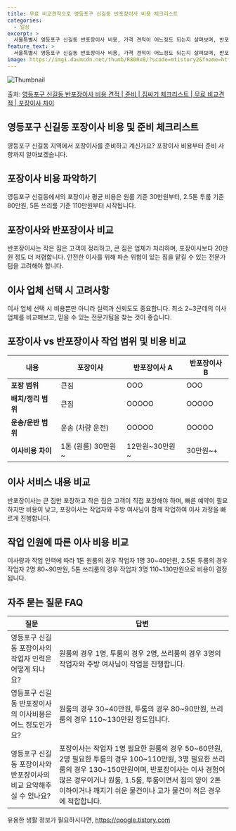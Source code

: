 ```yaml
---
title: 무료 비교견적으로 영등포구 신길동 반포장이사 비용 체크리스트
categories:
  - 일상
excerpt: >
  서울특별시 영등포구 신길동 반포장이사 비용, 가격 견적이 어느정도 되는지 살펴보며, 반포장이사를 준비함에 있어 짐싸기 준비 체크리스트가 무엇인지 보겠습니다. 마지막으로 포장이사와 차이점을 통해 무료 비교견적으로 어떤 것이 더 합리적인 선택인지 공유 드립니다.영등포구 신길동 포장이사 견적 샘플 보기 👈 클릭영등포구 신길동 포장이사 가격 살펴보기 👈 클릭영등포구 신길동 반포장이사 평균 이사 비용평수영등포구 신길동 평균 이사 비용원룸 이사9평 이하 (1톤)30만원~투룸/쓰리룸 이사16평 ~ 20평 (2.5톤)80만원~쓰리룸 이사21평 (5톤) ~110만원~우리집 무료 이사견적 받기 👈 클릭포장 vs 반포장: 핵심 차이점포장이사는 이사 전반을 담당하며, 1톤 50만원, 2.5톤 100만원, 5톤 130만원..
feature_text: >
  서울특별시 영등포구 신길동 반포장이사 비용, 가격 견적이 어느정도 되는지 살펴보며, 반포장이사를 준비함에 있어 짐싸기 준비 체크리스트가 무엇인지 보겠습니다. 마지막으로 포장이사와 차이점을 통해 무료 비교견적으로 어떤 것이 더 합리적인 선택인지 공유 드립니다.영등포구 신길동 포장이사 견적 샘플 보기 👈 클릭영등포구 신길동 포장이사 가격 살펴보기 👈 클릭영등포구 신길동 반포장이사 평균 이사 비용평수영등포구 신길동 평균 이사 비용원룸 이사9평 이하 (1톤)30만원~투룸/쓰리룸 이사16평 ~ 20평 (2.5톤)80만원~쓰리룸 이사21평 (5톤) ~110만원~우리집 무료 이사견적 받기 👈 클릭포장 vs 반포장: 핵심 차이점포장이사는 이사 전반을 담당하며, 1톤 50만원, 2.5톤 100만원, 5톤 130만원..
image: https://img1.daumcdn.net/thumb/R800x0/?scode=mtistory2&fname=https%3A%2F%2Fblog.kakaocdn.net%2Fdn%2FbhHFef%2FbtsHbjylUrt%2FV7gOZ8U2tfYFao4kUNBKT1%2Fimg.webp
---
```


![Thumbnail](https://img1.daumcdn.net/thumb/R800x0/?scode=mtistory2&fname=https%3A%2F%2Fblog.kakaocdn.net%2Fdn%2FbhHFef%2FbtsHbjylUrt%2FV7gOZ8U2tfYFao4kUNBKT1%2Fimg.webp)

<p>출처: <a href="https://qoogle.tistory.com/9961" rel="dofollow">영등포구 신길동 반포장이사 비용 견적 | 준비 | 짐싸기 체크리스트 | 무료 비교견적 | 포장이사 차이</a> </p>

## 영등포구 신길동 포장이사 비용 및 준비 체크리스트

영등포구 신길동 지역에서 포장이사를 준비하고 계신가요? 포장이사 비용부터 준비 사항까지 알아보겠습니다.

## **포장이사 비용 파악하기**

영등포구 신길동에서의 포장이사 평균 비용은 원룸 기준 30만원부터, 2.5톤 투룸 기준 80만원, 5톤 쓰리룸 기준 110만원부터
시작됩니다.

## **포장이사와 반포장이사 비교**

반포장이사는 작은 짐은 고객이 정리하고, 큰 짐은 업체가 처리하며, 포장이사보다 20만원 정도 더 저렴합니다. 안전한 이사를 위해 파손
위험이 있는 짐을 맡길 수 있는 전문가 팀을 고려해야 합니다.

## **이사 업체 선택 시 고려사항**

이사 업체 선택 시 비용뿐만 아니라 실력과 신뢰도도 중요합니다. 최소 2~3군데의 이사 업체를 비교해보고, 믿을 수 있는 전문가팀을 찾는
것이 좋습니다.

## **포장이사 vs 반포장이사 작업 범위 및 비용 비교**

**내용** | **포장이사** | **반포장이사 A** | **반포장이사 B**  
---|---|---|---  
**포장 범위** | 큰짐 | OOO | OOO  
**배치/정리 범위** | 큰짐 | OOOOO | OOOOO  
**운송/운반 범위** | 운송 (차량 운전) | OOOOO | OOOOO  
**이사비용 차이** | 1톤 (원룸) 30만원~ | 12만원~30만원~ | 30만원~+  
  
## **이사 서비스 내용 비교**

반포장이사는 큰 짐만 포장하고 작은 짐은 고객이 직접 포장해야 하며, 빠른 예약이 필요하지만 비용이 낮고, 포장이사는 작업자와 주방 여사님이
함께 작업하여 이사 과정을 빠르게 진행합니다.

## **작업 인원에 따른 이사 비용 비교**

이사량과 작업 인력에 따라 1톤 원룸의 경우 작업자 1명 30~40만원, 2.5톤 투룸의 경우 작업자 2명 80~90만원, 5톤 쓰리룸의
경우 작업자 3명 110~130만원으로 비용이 결정됩니다.

## **자주 묻는 질문 FAQ**

**질문** | **답변**  
---|---  
영등포구 신길동 포장이사의 작업자 인력은 어떻게 되나요? | 원룸의 경우 1명, 투룸의 경우 2명, 쓰리룸의 경우 3명의 작업자와 주방 여사님이 작업을 진행합니다.  
영등포구 신길동 반포장이사의 이사비용은 어느 정도인가요? | 원룸의 경우 30~40만원, 투룸의 경우 80~90만원, 쓰리룸의 경우 110~130만원 정도입니다.  
영등포구 신길동 포장이사와 반포장이사의 비교 요약해주실 수 있나요? | 포장이사는 작업자 1명 필요한 원룸의 경우 50~60만원, 2명 필요한 투룸의 경우 100~110만원, 3명 필요한 쓰리룸의 경우 130~150만원이며, 반포장이사는 이사 경험이 많은 경우이거나 원룸, 1.5룸, 투룸이면서 짐의 양이 2톤 이하이거나 깨지기 쉬운 물건이나 고가 물건이 적은 경우에 적합합니다.  
  


 

유용한 생활 정보가 필요하시다면, <a href="https://qoogle.tistory.com" rel="dofollow">https://qoogle.tistory.com</a>


